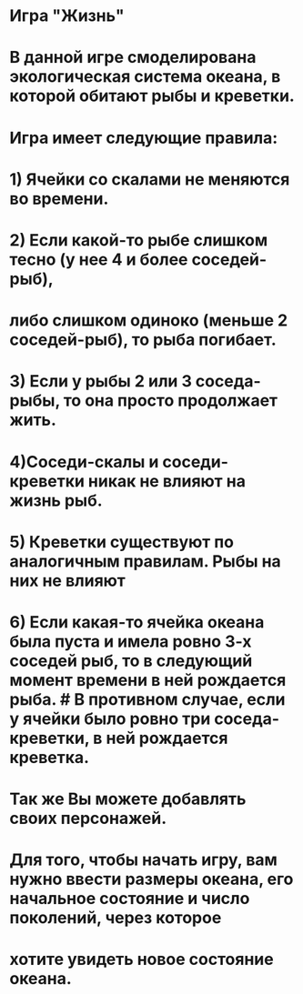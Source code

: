 # Игра "Жизнь"
# В данной игре смоделирована экологическая система океана, в которой обитают рыбы и креветки.
# Игра имеет следующие правила:
# 1) Ячейки со скалами не меняются во времени. 
# 2) Если какой-то рыбе слишком тесно (у нее 4 и более соседей-рыб), 
# либо слишком одиноко (меньше 2 соседей-рыб), то рыба погибает. 
# 3) Если у рыбы 2 или 3 соседа-рыбы, то она просто продолжает жить. 
# 4)Соседи-скалы и соседи-креветки никак не влияют на жизнь рыб. 
# 5) Креветки существуют по аналогичным правилам. Рыбы на них не влияют
# 6) Если какая-то ячейка океана была пуста и имела ровно 3-х соседей рыб, то в следующий момент времени в ней рождается рыба. # В противном случае, если у ячейки было ровно три соседа-креветки, в ней рождается креветка.
# Так же Вы можете добавлять своих персонажей.
# Для того, чтобы начать игру, вам нужно ввести размеры океана, его начальное состояние и число поколений, через которое
# хотите увидеть новое состояние океана.

